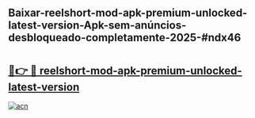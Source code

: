 ## Baixar-reelshort-mod-apk-premium-unlocked-latest-version-Apk-sem-anúncios-desbloqueado-completamente-2025-#ndx46

# <h2><a href="https://ainizakaria.my?title=reelshort-mod-apk-premium-unlocked-latest-version&ref=20M">🔗👉 🔴 reelshort-mod-apk-premium-unlocked-latest-version</a></h2>

[![acn](https://github.com/user-attachments/assets/0f9c940e-d8b0-45ae-aac7-cd30a18b3e1c)](https://ainizakaria.my?title=reelshort-mod-apk-premium-unlocked-latest-version&ref=20M)

